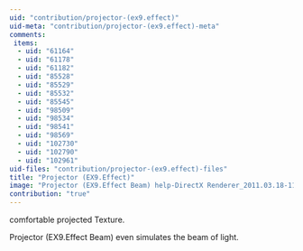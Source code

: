 ```yaml
---
uid: "contribution/projector-(ex9.effect)"
uid-meta: "contribution/projector-(ex9.effect)-meta"
comments: 
 items: 
  - uid: "61164"
  - uid: "61178"
  - uid: "61182"
  - uid: "85528"
  - uid: "85529"
  - uid: "85532"
  - uid: "85545"
  - uid: "98509"
  - uid: "98534"
  - uid: "98541"
  - uid: "98569"
  - uid: "102730"
  - uid: "102790"
  - uid: "102961"
uid-files: "contribution/projector-(ex9.effect)-files"
title: "Projector (EX9.Effect)"
image: "Projector (EX9.Effect Beam) help-DirectX Renderer_2011.03.18-11.54.35.jpg"
contribution: "true"
---
```


comfortable projected Texture.

Projector (EX9.Effect Beam) even simulates the beam of light.